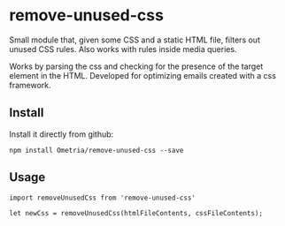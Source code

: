 # remove-unused-css

Small module that, given some CSS and a static HTML file, filters out unused CSS rules.
Also works with rules inside media queries.

Works by parsing the css and checking for the presence of the target element in the HTML.
Developed for optimizing emails created with a css framework.

## Install

Install it directly from github:

```
npm install Ometria/remove-unused-css --save
```

## Usage

```
import removeUnusedCss from 'remove-unused-css'

let newCss = removeUnusedCss(htmlFileContents, cssFileContents);
```



